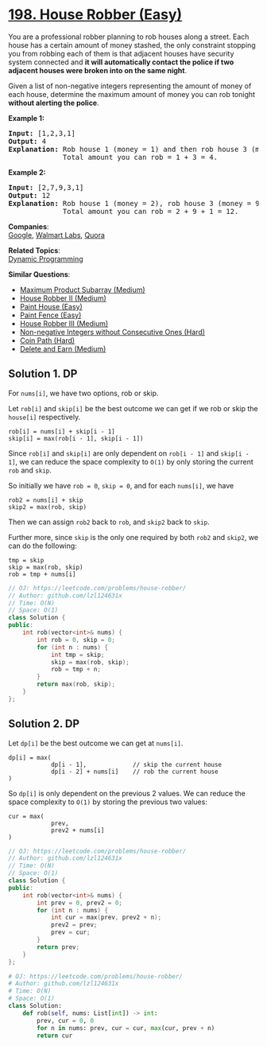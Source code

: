 # [198. House Robber (Easy)](https://leetcode.com/problems/house-robber/)

<p>You are a professional robber planning to rob houses along a street. Each house has a certain amount of money stashed, the only constraint stopping you from robbing each of them is that adjacent houses have security system connected and <b>it will automatically contact the police if two adjacent houses were broken into on the same night</b>.</p>

<p>Given a list of non-negative integers representing the amount of money of each house, determine the maximum amount of money you can rob tonight <b>without alerting the police</b>.</p>

<p><strong>Example 1:</strong></p>

<pre><strong>Input:</strong> [1,2,3,1]
<strong>Output:</strong> 4
<strong>Explanation:</strong> Rob house 1 (money = 1) and then rob house 3 (money = 3).
&nbsp;            Total amount you can rob = 1 + 3 = 4.</pre>

<p><strong>Example 2:</strong></p>

<pre><strong>Input:</strong> [2,7,9,3,1]
<strong>Output:</strong> 12
<strong>Explanation:</strong> Rob house 1 (money = 2), rob house 3 (money = 9) and rob house 5 (money = 1).
&nbsp;            Total amount you can rob = 2 + 9 + 1 = 12.
</pre>


**Companies**:  
[Google](https://leetcode.com/company/google), [Walmart Labs](https://leetcode.com/company/walmart-labs), [Quora](https://leetcode.com/company/quora)

**Related Topics**:  
[Dynamic Programming](https://leetcode.com/tag/dynamic-programming/)

**Similar Questions**:
* [Maximum Product Subarray (Medium)](https://leetcode.com/problems/maximum-product-subarray/)
* [House Robber II (Medium)](https://leetcode.com/problems/house-robber-ii/)
* [Paint House (Easy)](https://leetcode.com/problems/paint-house/)
* [Paint Fence (Easy)](https://leetcode.com/problems/paint-fence/)
* [House Robber III (Medium)](https://leetcode.com/problems/house-robber-iii/)
* [Non-negative Integers without Consecutive Ones (Hard)](https://leetcode.com/problems/non-negative-integers-without-consecutive-ones/)
* [Coin Path (Hard)](https://leetcode.com/problems/coin-path/)
* [Delete and Earn (Medium)](https://leetcode.com/problems/delete-and-earn/)

## Solution 1. DP

For `nums[i]`, we have two options, rob or skip.

Let `rob[i]` and `skip[i]` be the best outcome we can get if we rob or skip the `house[i]` respectively.

```
rob[i] = nums[i] + skip[i - 1]
skip[i] = max(rob[i - 1], skip[i - 1])
```

Since `rob[i]` and `skip[i]` are only dependent on `rob[i - 1]`  and `skip[i - 1]`, we can reduce the space complexity to `O(1)` by only storing the current `rob` and `skip`.

So initially we have `rob = 0`, `skip = 0`, and for each `nums[i]`, we have 

```
rob2 = nums[i] + skip
skip2 = max(rob, skip)
```

Then we can assign `rob2` back to `rob`, and `skip2` back to `skip`.

Further more, since `skip` is the only one required by both `rob2` and `skip2`, we can do the following:

```
tmp = skip
skip = max(rob, skip)
rob = tmp + nums[i]
```

```cpp
// OJ: https://leetcode.com/problems/house-robber/
// Author: github.com/lzl124631x
// Time: O(N)
// Space: O(1)
class Solution {
public:
    int rob(vector<int>& nums) {
        int rob = 0, skip = 0;
        for (int n : nums) {
            int tmp = skip;
            skip = max(rob, skip);
            rob = tmp + n;
        }
        return max(rob, skip);
    }
};
```

## Solution 2. DP

Let `dp[i]` be the best outcome we can get at `nums[i]`.

```
dp[i] = max(
            dp[i - 1],             // skip the current house
            dp[i - 2] + nums[i]    // rob the current house
)
```

So `dp[i]` is only dependent on the previous 2 values. We can reduce the space complexity to `O(1)` by storing the previous two values:

```
cur = max(
            prev,
            prev2 + nums[i]
)
```

```cpp
// OJ: https://leetcode.com/problems/house-robber/
// Author: github.com/lzl124631x
// Time: O(N)
// Space: O(1)
class Solution {
public:
    int rob(vector<int>& nums) {
        int prev = 0, prev2 = 0;
        for (int n : nums) {
            int cur = max(prev, prev2 + n);
            prev2 = prev;
            prev = cur;
        }
        return prev;
    }
};
```

```py
# OJ: https://leetcode.com/problems/house-robber/
# Author: github.com/lzl124631x
# Time: O(N)
# Space: O(1)
class Solution:
    def rob(self, nums: List[int]) -> int:
        prev, cur = 0, 0
        for n in nums: prev, cur = cur, max(cur, prev + n)
        return cur
```